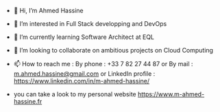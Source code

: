 - 👋 Hi, I’m Ahmed Hassine
- 👀 I’m interested in Full Stack developping and DevOps
- 🌱 I’m currently learning Software Architect at EQL
- 💞️ I’m looking to collaborate on ambitious projects on Cloud Computing
- 📫 How to reach me : By phone : +33 7 82 27 44 87 or By mail : m.ahmed.hassine@gmail.com or LinkedIn profile : https://www.linkedin.com/in/m-ahmed-hassine/

- you can take a look to my personal website https://www.m-ahmed-hassine.fr
